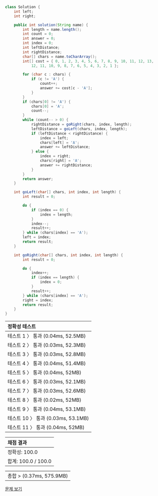 ```java
class Solution {
    int left;
    int right;

    public int solution(String name) {
        int length = name.length();
        int count = 0;
        int answer = 0;
        int index = 0;
        int leftDistance;
        int rightDistance;
        char[] chars = name.toCharArray();
        int[] cost = { 0, 1, 2, 3, 4, 5, 6, 7, 8, 9, 10, 11, 12, 13,
            12, 11, 10, 9, 8, 7, 6, 5, 4, 3, 2, 1 };

        for (char c : chars) {
            if (c != 'A') {
                count++;
                answer += cost[c - 'A'];
            }
        }
        if (chars[0] != 'A') {
            chars[0] = 'A';
            count--;
        }
        while (count-- > 0) {
            rightDistance = goRight(chars, index, length);
            leftDistance = goLeft(chars, index, length);
            if (leftDistance < rightDistance) {
                index = left;
                chars[left] = 'A';
                answer += leftDistance;
            } else {
                index = right;
                chars[right] = 'A';
                answer += rightDistance;
            }
        }
        return answer;
    }

    int goLeft(char[] chars, int index, int length) {
        int result = 0;

        do {
            if (index == 0) {
                index = length;
            }
            index--;
            result++;
        } while (chars[index] == 'A');
        left = index;
        return result;
    }

    int goRight(char[] chars, int index, int length) {
        int result = 0;

        do {
            index++;
            if (index == length) {
                index = 0;
            }
            result++;
        } while (chars[index] == 'A');
        right = index;
        return result;
    }
}
```
 | 정확성 테스트 |
 |  :-  |
 | 테스트 1 〉 통과 (0.04ms, 52.5MB) |
 | 테스트 2 〉 통과 (0.03ms, 52.3MB) |
 | 테스트 3 〉 통과 (0.03ms, 52.8MB) |
 | 테스트 4 〉 통과 (0.04ms, 51.4MB) |
 | 테스트 5 〉 통과 (0.04ms, 52MB) |
 | 테스트 6 〉 통과 (0.03ms, 52.1MB) |
 | 테스트 7 〉 통과 (0.03ms, 52.6MB) |
 | 테스트 8 〉 통과 (0.02ms, 52MB) |
 | 테스트 9 〉 통과 (0.04ms, 53.1MB) |
 | 테스트 10 〉 통과 (0.03ms, 53.1MB) |
 | 테스트 11 〉 통과 (0.04ms, 52MB) |

 | 채점 결과 |
 | :- |
 | 정확성: 100.0 |
 | 합계: 100.0 / 100.0 |

 ||
 | :- |
 | 총합 > (0.37ms, 575.9MB) |

[문제 보기](https://programmers.co.kr/learn/courses/30/lessons/42860?language=java)